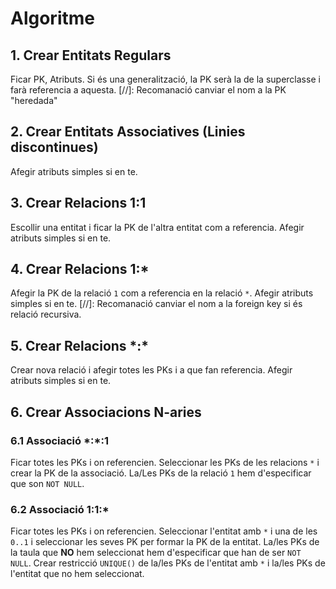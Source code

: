 # Algoritme
## 1. Crear Entitats Regulars
Ficar PK, Atributs.
Si és una generalització, la PK serà la de la superclasse i farà referencia a aquesta.
[//]: Recomanació canviar el nom a la PK "heredada"

## 2. Crear Entitats Associatives (Linies discontinues)

Afegir atributs simples si en te.

## 3. Crear Relacions 1:1
Escollir una entitat i ficar la PK de l'altra entitat com a referencia.
Afegir atributs simples si en te.

## 4. Crear Relacions 1:*
Afegir la PK de la relació `1` com a referencia en la relació `*`.
Afegir atributs simples si en te.
[//]: Recomanació canviar el nom a la foreign key si és relació recursiva.

## 5. Crear Relacions \*:\*
Crear nova relació i afegir totes les PKs i a que fan referencia.
Afegir atributs simples si en te.

## 6. Crear Associacions N-aries
### 6.1 Associació \*:\*:1
Ficar totes les PKs i on referencien.
Seleccionar les PKs de les relacions `*` i crear la PK de la associació.
La/Les PKs de la relació `1` hem d'especificar que son `NOT NULL`.
### 6.2 Associació 1:1:*
Ficar totes les PKs i on referencien.
Seleccionar l'entitat amb `*` i una de les `0..1` i seleccionar les seves PK per formar la PK de la entitat.
La/les PKs de la taula que **NO** hem seleccionat hem d'especificar que han de ser `NOT NULL`.
Crear restricció `UNIQUE()` de la/les PKs de l'entitat amb `*` i la/les PKs de l'entitat que no hem seleccionat.